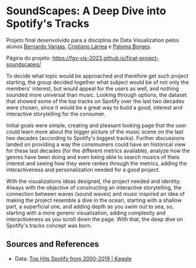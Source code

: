 # SoundScapes: A Deep Dive into Spotify's Tracks

Projeto final desenvolvido para a disciplina de Data Visualization pelos alunos [Bernardo Vargas](https://github.com/bernardovma), [Cristiano Lárrea](https://github.com/cristianolarrea) e [Paloma Borges](https://github.com/palomavb).

Página do projeto: https://fgv-vis-2023.github.io/final-project-soundscapes/

To decide what topic would be approached and therefore get such project starting, the group decided together what subject would be of not only the members' interest, but would appeal for the users as well, and nothing sounded more universal than music. Looking through options, the dataset that showed some of the top tracks on Spotify over the last two decades were chosen, since it would be a great way to build a good, interest and interactive storytelling for the consumer.

Initial goals were simple, creating and pleasant looking page that the user could learn more about the bigger picture of the music scene on the last two decades (according to Spotify's biggest tracks). Further discussions landed on providing a way the consmumers could have an historical view for these last decades (for the different metrics available), analyze how the genres have been doing and even being able to search musics of theis interest and seeing how they were rankes through the metrics, adding the interactiveness and personalization needed for a good project. 

With the visualizations ideas designed, the project needed and identity. Always with the objective of constructing an interactive storytelling, the connection between waves (sound waves) and music inspired an idea of making the project resemble a dive in the ocean, starting with a shallow part, a superficial one, and adding depth as you swim out to sea, so, starting with a more generic visualization, adding complexity and interactiveness as you scroll down the page. With that, the deep dive on Spotify's tracks concept was born.

## Sources and References
- Data: [Top Hits Spotify from 2000-2019 | Kaggle](https://www.kaggle.com/datasets/paradisejoy/top-hits-spotify-from-20002019)